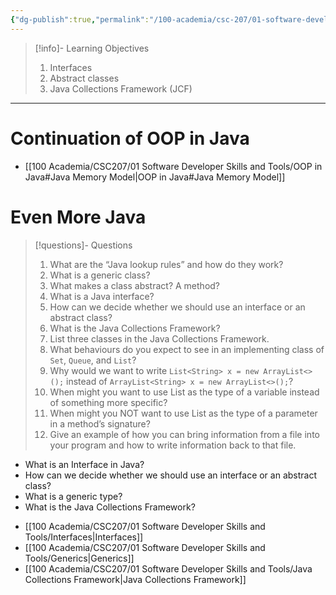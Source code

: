 ```yaml
---
{"dg-publish":true,"permalink":"/100-academia/csc-207/01-software-developer-skills-and-tools/week-3-interfaces-generics-and-the-java-collections-framework/","tags":["#lecture","#note","cs","university"],"created":"2024-09-18T16:31:35.000-04:00","updated":"2024-10-06T01:13:32.967-04:00"}
---
```



> [!info]- Learning Objectives
> 1. Interfaces
> 2. Abstract classes
> 3. Java Collections Framework (JCF)

---

# Continuation of OOP in Java

- [[100 Academia/CSC207/01 Software Developer Skills and Tools/OOP in Java#Java Memory Model\|OOP in Java#Java Memory Model]]

# Even More Java

> [!questions]- Questions
> 1. What are the “Java lookup rules” and how do they work?  
> 2. What is a generic class?  
> 3. What makes a class abstract? A method?  
> 4. What is a Java interface?  
> 5. How can we decide whether we should use an interface or an abstract class?  
> 6. What is the Java Collections Framework?  
> 7. List three classes in the Java Collections Framework.  
> 8. What behaviours do you expect to see in an implementing class of `Set`, `Queue`, and `List`?  
> 9. Why would we want to write `List<String> x = new ArrayList<>();` instead of `ArrayList<String> x = new ArrayList<>();`?
> 10. When might you want to use List as the type of a variable instead of something more specific?  
> 11. When might you NOT want to use List as the type of a parameter in a method’s signature?  
> 12. Give an example of how you can bring information from a file into your program and how to write information back to that file.

- What is an Interface in Java?
- How can we decide whether we should use an interface or an abstract class?
- What is a generic type?
- What is the Java Collections Framework?

<!-- break -->
- [[100 Academia/CSC207/01 Software Developer Skills and Tools/Interfaces\|Interfaces]]
- [[100 Academia/CSC207/01 Software Developer Skills and Tools/Generics\|Generics]]
- [[100 Academia/CSC207/01 Software Developer Skills and Tools/Java Collections Framework\|Java Collections Framework]]